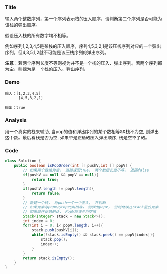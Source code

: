 ###   Title
输入两个整数序列，第一个序列表示栈的压入顺序，请判断第二个序列是否可能为该栈的弹出顺序。

假设压入栈的所有数字均不相等。

例如序列1,2,3,4,5是某栈的压入顺序，序列4,5,3,2,1是该压栈序列对应的一个弹出序列，但4,3,5,1,2就不可能是该压栈序列的弹出序列。

**注意**：若两个序列长度不等则视为并不是一个栈的压入、弹出序列。若两个序列都为空，则视为是一个栈的压入、弹出序列。
###   Demo
```
输入：[1,2,3,4,5]
      [4,5,3,2,1]

输出：true
```
###   Analysis

用一个真实的栈来辅助, 当pop的值和弹出序列的某个数相等&&栈不为空, 则弹出这个数。最后看栈是否为空, 如果不是正确的压入弹出顺序, 栈是空不了的。 
###   Code

```java
class Solution {
    public boolean isPopOrder(int [] pushV,int [] popV) {
        // 如果两个数组为空， 直接返回true， 两个数组长度不等， 返回false
        if(pushV == null && popV == null){
            return true;
        }
        if(pushV.length != popV.length){
            return false;
        }
        // 新建一个栈， 将push一个一个放入， 并判断
        // 如果元素与popV的top元素相等， 则弹出popV， 否则继续在stack里放元素
        // 如果顺序正确的话， PopV应该会为空值
        Stack<Integer> stack = new Stack<>();
        int index = 0;
        for(int i = 0; i< popV.length; i++){
            stack.push(pushV[i]);
            while(!stack.isEmpty() && stack.peek() == popV[index]){
                stack.pop();
                index++;
            }
        }
        return stack.isEmpty();
    }
}
```
